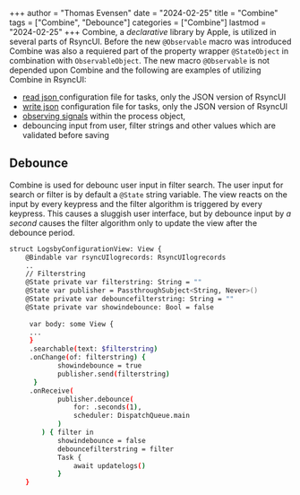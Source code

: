 +++
author = "Thomas Evensen"
date = "2024-02-25"
title =  "Combine"
tags = ["Combine", "Debounce"]
categories = ["Combine"]
lastmod = "2024-02-25"
+++
Combine, a *declarative* library by Apple, is utilized in several parts of RsyncUI. Before the new `@Observable` macro was introduced Combine was also a requiered part of the property wrapper `@StateObject` in combination with `ObservableObject`. The new macro `@Observable` is not depended upon Combine and the following are examples of utilizing Combine in RsyncUI:

- [read json ](https://github.com/rsyncOSX/RsyncUI/blob/main/RsyncUI/Model/Storage/ReadConfigurationJSON.swift) configuration file for tasks, only the JSON version of RsyncUI
- [write json](https://github.com/rsyncOSX/RsyncUI/blob/main/RsyncUI/Model/Storage/WriteConfigurationJSON.swift) configuration file for tasks, only the JSON version of RsyncUI
- [observing signals](https://github.com/rsyncOSX/RsyncUI/blob/main/RsyncUI/Model/Process/Main/Async/RsyncProcessAsync.swift) within the process object,
- debouncing input from user, filter strings and other values which are validated before saving

## Debounce

Combine is used for debounc user input in filter search. The user input for search or filter is by default a `@State` string variable. The view reacts on the input by every keypress and the filter algorithm is triggered by every keypress. This causes a sluggish user interface, but by debounce input by *a second* causes the filter algorithm only to update the view after the debounce period.

```bash
struct LogsbyConfigurationView: View {
    @Bindable var rsyncUIlogrecords: RsyncUIlogrecords
    ..
    // Filterstring
    @State private var filterstring: String = ""
    @State var publisher = PassthroughSubject<String, Never>()
    @State private var debouncefilterstring: String = ""
    @State private var showindebounce: Bool = false
    
     var body: some View {
     ...
     }
     .searchable(text: $filterstring)
     .onChange(of: filterstring) {
            showindebounce = true
            publisher.send(filterstring)
      }
     .onReceive(
            publisher.debounce(
                for: .seconds(1),
                scheduler: DispatchQueue.main
            )
        ) { filter in
            showindebounce = false
            debouncefilterstring = filter
            Task {
                await updatelogs()
            }
    }
```
